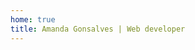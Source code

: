 ```yaml
---
home: true
title: Amanda Gonsalves | Web developer
---
```


<Header />
<Home title="Amanda Gonsalves" description="​I’m a self-taught web developer based in Florianópolis, Brazil. I’ve been studying since the beginning of 2020 doing a lot of side projects to improve my knowledge. In 2021, I got my first job as a developer, now I’m working hard every day to gain as much knowledge as possible to build my career as a software developer." background="/assets/images/geometric.jpg" />
<About />
<Projects />
<Contact />
<Footer />
